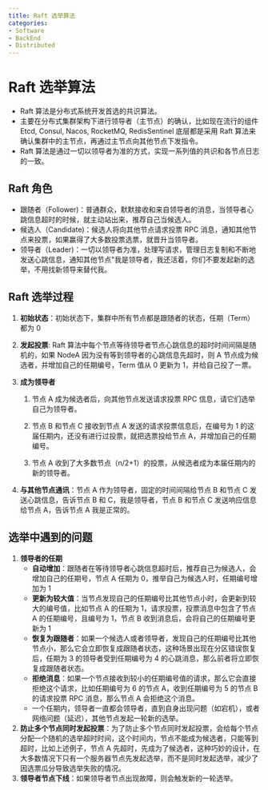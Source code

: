 ```yaml
---
title: Raft 选举算法
categories:
- Software
- BackEnd
- Distributed
---
```

# Raft 选举算法

- Raft 算法是分布式系统开发首选的共识算法。
- 主要在分布式集群架构下进行领导者（主节点）的确认，比如现在流行的组件 Etcd, Consul, Nacos, RocketMQ, RedisSentinel 底层都是采用 Raft 算法来确认集群中的主节点，再通过主节点向其他节点下发指令。
- Raft 算法是通过一切以领导者为准的方式，实现一系列值的共识和各节点日志的一致。

## Raft 角色

- 跟随者（Follower)：普通群众，默默接收和来自领导者的消息，当领导者心跳信息超时的时候，就主动站出来，推荐自己当候选人。
- 候选人（Candidate)：候选人将向其他节点请求投票 RPC 消息，通知其他节点来投票，如果赢得了大多数投票选票，就晋升当领导者。
- 领导者（Leader)：一切以领导者为准，处理写请求，管理日志复制和不断地发送心跳信息，通知其他节点"我是领导者，我还活着，你们不要发起新的选举，不用找新领导来替代我。

## Raft 选举过程

1. **初始状态**：初始状态下，集群中所有节点都是跟随者的状态，任期（Term）都为 0

2. **发起投票**: Raft 算法中每个节点等待领导者节点心跳信息的超时时间间隔是随机的，如果 NodeA 因为没有等到领导者的心跳信息先超时，则 A 节点成为候选者，并增加自己的任期编号，Term 值从 0 更新为 1，并给自己投了一票。

3. **成为领导者**

    1. 节点 A 成为候选者后，向其他节点发送请求投票 RPC 信息，请它们选举自己为领导者。

    2.  节点 B 和节点 C 接收到节点 A 发送的请求投票信息后，在编号为 1 的这届任期内，还没有进行过投票，就把选票投给节点 A，并增加自己的任期编号。
    3.  节点 A 收到了大多数节点（n/2+1）的投票，从候选者成为本届任期内的新的领导者。

4. **与其他节点通讯**：节点 A 作为领导者，固定的时间间隔给节点 B 和节点 C 发送心跳信息，告诉节点 B 和 C，我是领导者，节点 B 和节点 C 发送响应信息给节点 A，告诉节点 A 我是正常的。

## 选举中遇到的问题

1. **领导者的任期**
    - **自动增加**：跟随者在等待领导者心跳信息超时后，推荐自己为候选人，会增加自己的任期号，节点 A 任期为 0，推举自己为候选人时，任期编号增加为 1
    - **更新为较大值**：当节点发现自己的任期编号比其他节点小时，会更新到较大的编号值，比如节点 A 的任期为 1，请求投票，投票消息中包含了节点 A 的任期编号，且编号为 1，节点 B 收到消息后，会将自己的任期编号更新为 1
    - **恢复为跟随者**：如果一个候选人或者领导者，发现自己的任期编号比其他节点小，那么它会立即恢复成跟随者状态，这种场景出现在分区错误恢复后，任期为 3 的领导者受到任期编号为 4 的心跳消息，那么前者将立即恢复成跟随者状态。
    - **拒绝消息**：如果一个节点接收到较小的任期编号值的请求，那么它会直接拒绝这个请求，比如任期编号为 6 的节点 A，收到任期编号为 5 的节点 B 的请求投票 RPC 消息，那么节点 A 会拒绝这个消息。
    - 一个任期内，领导者一直都会领导者，直到自身出现问题（如宕机），或者网络问题（延迟），其他节点发起一轮新的选举。
2. **防止多个节点同时发起投票**：为了防止多个节点同时发起投票，会给每个节点分配一个随机的选举超时时间，这个时间内，节点不能成为候选者，只能等到超时，比如上述例子，节点 A 先超时，先成为了候选者，这种巧妙的设计，在大多数情况下只有一个服务器节点先发起选举，而不是同时发起选举，减少了因选票瓜分导致选举失败的情况。
3. **领导者节点下线**：如果领导者节点出现故障，则会触发新的一轮选举。